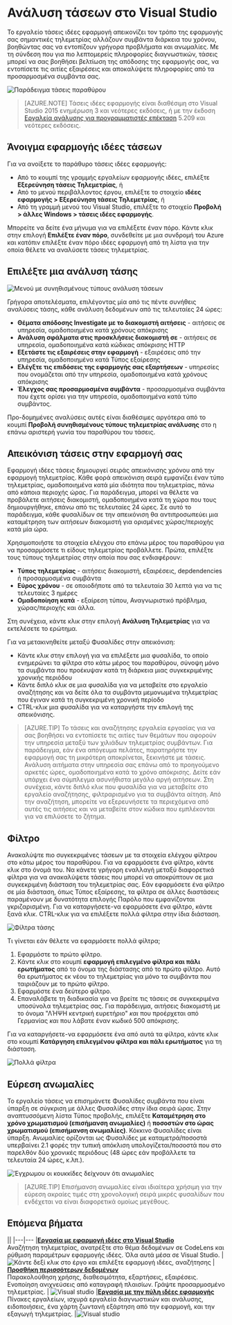<properties 
    pageTitle="Ανάλυση τάσεων στο Visual Studio | Microsoft Azure" 
    description="Ανάλυση, απεικόνιση και Εξερεύνηση τάσεις σε σας τηλεμετρίας ιδέες εφαρμογή στο Visual Studio." 
    services="application-insights" 
    documentationCenter=".net"
    authors="numberbycolors" 
    manager="douge"/>

<tags 
    ms.service="application-insights" 
    ms.workload="tbd" 
    ms.tgt_pltfrm="ibiza" 
    ms.devlang="na" 
    ms.topic="get-started-article" 
    ms.date="10/25/2016" 
    ms.author="daviste"/>
    
# <a name="analyzing-trends-in-visual-studio"></a>Ανάλυση τάσεων στο Visual Studio

Το εργαλείο τάσεις ιδέες εφαρμογή απεικονίζει τον τρόπο της εφαρμογής σας σημαντικές τηλεμετρίας αλλάζουν συμβάντα διάρκεια του χρόνου, βοηθώντας σας να εντοπίζουν γρήγορα προβλήματα και ανωμαλίες. Με τη σύνδεση που για πιο λεπτομερείς πληροφορίες διαγνωστικών, τάσεις μπορεί να σας βοηθήσει βελτίωση της απόδοσης της εφαρμογής σας, να εντοπίσετε τις αιτίες εξαιρέσεις και αποκαλύψετε πληροφορίες από τα προσαρμοσμένα συμβάντα σας.

![Παράδειγμα τάσεις παραθύρου](./media/app-insights-visual-studio-trends/app-insights-trends-hero-750.png)

> [AZURE.NOTE] Τάσεις ιδέες εφαρμογής είναι διαθέσιμη στο Visual Studio 2015 ενημέρωση 3 και νεότερες εκδόσεις, ή με την έκδοση [Εργαλεία ανάλυσης για προγραμματιστές επέκταση](https://visualstudiogallery.msdn.microsoft.com/82367b81-3f97-4de1-bbf1-eaf52ddc635a) 5.209 και νεότερες εκδόσεις.

## <a name="open-application-insights-trends"></a>Άνοιγμα εφαρμογής ιδέες τάσεων

Για να ανοίξετε το παράθυρο τάσεις ιδέες εφαρμογής:

* Από το κουμπί της γραμμής εργαλείων εφαρμογής ιδέες, επιλέξτε **Εξερεύνηση τάσεις Τηλεμετρίας**, ή
* Από το μενού περιβάλλοντος έργου, επιλέξτε το στοιχείο **ιδέες εφαρμογής > Εξερεύνηση τάσεις Τηλεμετρίας**, ή
* Από τη γραμμή μενού του Visual Studio, επιλέξτε το στοιχείο **Προβολή > άλλες Windows > τάσεις ιδέες εφαρμογής**.

Μπορείτε να δείτε ένα μήνυμα για να επιλέξετε έναν πόρο. Κάντε κλικ στην επιλογή **Επιλέξτε έναν πόρο**, συνδεθείτε με μια συνδρομή του Azure και κατόπιν επιλέξτε έναν πόρο ιδέες εφαρμογή από τη λίστα για την οποία θέλετε να αναλύσετε τάσεις τηλεμετρίας.

## <a name="choose-a-trend-analysis"></a>Επιλέξτε μια ανάλυση τάσης

![Μενού με συνηθισμένους τύπους ανάλυση τάσεων](./media/app-insights-visual-studio-trends/app-insights-trends-1-750.png)

Γρήγορα αποτελέσματα, επιλέγοντας μία από τις πέντε συνήθεις αναλύσεις τάσης, κάθε ανάλυση δεδομένων από τις τελευταίες 24 ώρες:

* **Θέματα απόδοσης Investigate με το διακομιστή αιτήσεις** - αιτήσεις σε υπηρεσία, ομαδοποιημένα κατά χρόνους απόκρισης
* **Ανάλυση σφάλματα στις προσκλήσεις διακομιστή σε** - αιτήσεις σε υπηρεσία, ομαδοποιημένα κατά κώδικας απόκρισης HTTP
* **Εξετάστε τις εξαιρέσεις στην εφαρμογή** - εξαιρέσεις από την υπηρεσία, ομαδοποιημένα κατά Τύπος εξαίρεσης
* **Ελέγξτε τις επιδόσεις της εφαρμογής σας εξαρτήσεων** - υπηρεσίες που ονομάζεται από την υπηρεσία, ομαδοποιημένα κατά χρόνους απόκρισης
* **Έλεγχος σας προσαρμοσμένα συμβάντα** - προσαρμοσμένα συμβάντα που έχετε ορίσει για την υπηρεσία, ομαδοποιημένα κατά τύπο συμβάντος.

Προ-δομημένες αναλύσεις αυτές είναι διαθέσιμες αργότερα από το κουμπί **Προβολή συνηθισμένους τύπους τηλεμετρίας ανάλυσης** στο η επάνω αριστερή γωνία του παραθύρου του τάσεις.

## <a name="visualize-trends-in-your-application"></a>Απεικόνιση τάσεις στην εφαρμογή σας

Εφαρμογή ιδέες τάσεις δημιουργεί σειράς απεικόνισης χρόνου από την εφαρμογή τηλεμετρίας. Κάθε φορά απεικόνιση σειρά εμφανίζει έναν τύπο τηλεμετρίας, ομαδοποιημένα κατά μία ιδιότητα που τηλεμετρίας, πάνω από κάποια περιοχής ώρας. Για παράδειγμα, μπορεί να θέλετε να προβάλετε αιτήσεις διακομιστή, ομαδοποιημένα κατά τη χώρα που τους δημιουργήθηκε, επάνω από τις τελευταίες 24 ώρες. Σε αυτό το παράδειγμα, κάθε φυσαλίδων σε την απεικόνιση θα αντιπροσωπεύει μια καταμέτρηση των αιτήσεων διακομιστή για ορισμένες χώρας/περιοχής κατά μία ώρα.

Χρησιμοποιήστε τα στοιχεία ελέγχου στο επάνω μέρος του παραθύρου για να προσαρμόσετε τι είδους τηλεμετρίας προβάλλετε. Πρώτα, επιλέξτε τους τύπους τηλεμετρίας στην οποία που σας ενδιαφέρουν:

* **Τύπος τηλεμετρίας** - αιτήσεις διακομιστή, εξαιρέσεις, depdendencies ή προσαρμοσμένα συμβάντα
* **Εύρος χρόνου** - σε οποιοδήποτε από τα τελευταία 30 λεπτά για να τις τελευταίες 3 ημέρες
* **Ομαδοποίηση κατά** - εξαίρεση τύπου, Αναγνωριστικό πρόβλημα, χώρας/περιοχής και άλλα.

Στη συνέχεια, κάντε κλικ στην επιλογή **Ανάλυση Τηλεμετρίας** για να εκτελέσετε το ερώτημα.

Για να μετακινηθείτε μεταξύ Φυσαλίδες στην απεικόνιση:

* Κάντε κλικ στην επιλογή για να επιλέξετε μια φυσαλίδα, το οποίο ενημερώνει τα φίλτρα στο κάτω μέρος του παραθύρου, σύνοψη μόνο τα συμβάντα που προέκυψαν κατά τη διάρκεια μιας συγκεκριμένης χρονικής περιόδου
* Κάντε διπλό κλικ σε μια φυσαλίδα για να μεταβείτε στο εργαλείο αναζήτησης και να δείτε όλα τα συμβάντα μεμονωμένα τηλεμετρίας που έγιναν κατά τη συγκεκριμένη χρονική περίοδο
* CTRL-κλικ μια φυσαλίδα για να καταργήστε την επιλογή της απεικόνισης.

> [AZURE.TIP] Το τάσεις και αναζήτησης εργαλεία εργασίας για να σας βοηθήσει να εντοπίσετε τις αιτίες των θεμάτων που αφορούν την υπηρεσία μεταξύ των χιλιάδων τηλεμετρίας συμβάντων. Για παράδειγμα, εάν ένα απόγευμα πελάτες, παρατηρήστε την εφαρμογή σας τη μικρότερη αποκρίνεται, ξεκινήστε με τάσεις. Ανάλυση αιτήματα στην υπηρεσία σας επάνω από το προηγούμενο αρκετές ώρες, ομαδοποιημένα κατά το χρόνο απόκρισης. Δείτε εάν υπάρχει ένα σύμπλεγμα ασυνήθιστα μεγάλο αργή αιτήσεων. Στη συνέχεια, κάντε διπλό κλικ που φυσαλίδα για να μεταβείτε στο εργαλείο αναζήτησης, φιλτραρισμένο για τα συμβάντα αίτηση. Από την αναζήτηση, μπορείτε να εξερευνήσετε τα περιεχόμενα από αυτές τις αιτήσεις και να μεταβείτε στον κώδικα που εμπλέκονται για να επιλύσετε το ζήτημα.

## <a name="filter"></a>Φίλτρο

Ανακαλύψτε πιο συγκεκριμένες τάσεων με τα στοιχεία ελέγχου φίλτρου στο κάτω μέρος του παραθύρου. Για να εφαρμόσετε ένα φίλτρο, κάντε κλικ στο όνομά του. Να κάνετε γρήγορη εναλλαγή μεταξύ διαφορετικά φίλτρα για να ανακαλύψετε τάσεις που μπορεί να αποκρύπτουν σε μια συγκεκριμένη διάσταση του τηλεμετρίας σας. Εάν εφαρμόσετε ένα φίλτρο σε μία διάσταση, όπως Τύπος εξαίρεσης, τα φίλτρα σε άλλες διαστάσεις παραμένουν με δυνατότητα επιλογής Παρόλο που εμφανίζονται γκριζαρισμένη. Για να καταργήσετε-να εφαρμόσετε ένα φίλτρο, κάντε ξανά κλικ. CTRL-κλικ για να επιλέξετε πολλά φίλτρα στην ίδια διάσταση.

![Φίλτρα τάσης](./media/app-insights-visual-studio-trends/TrendsFiltering-750.png)

Τι γίνεται εάν θέλετε να εφαρμόσετε πολλά φίλτρα; 

1. Εφαρμόστε το πρώτο φίλτρο. 
2. Κάντε κλικ στο κουμπί **εφαρμογή επιλεγμένο φίλτρα και πάλι ερωτήματος** από το όνομα της διάστασης από το πρώτο φίλτρο. Αυτό θα ερωτήματος εκ νέου το τηλεμετρίας για μόνο τα συμβάντα που ταιριάζουν με το πρώτο φίλτρο. 
3. Εφαρμόστε ένα δεύτερο φίλτρο. 
4. Επαναλάβετε τη διαδικασία για να βρείτε τις τάσεις σε συγκεκριμένα υποσύνολα τηλεμετρίας σας. Για παράδειγμα, αιτήσεις διακομιστή με το όνομα "ΛΉΨΗ κεντρική ευρετήριο" _και_ που προέρχεται από Γερμανίας _και_ που λάβατε έναν κωδικό 500 απόκρισης. 

Για να καταργήσετε-να εφαρμόσετε ένα από αυτά τα φίλτρα, κάντε κλικ στο κουμπί **Κατάργηση επιλεγμένου φίλτρα και πάλι ερωτήματος** για τη διάσταση.

![Πολλά φίλτρα](./media/app-insights-visual-studio-trends/TrendsFiltering2-750.png)

## <a name="find-anomalies"></a>Εύρεση ανωμαλίες

Το εργαλείο τάσεις να επισημάνετε Φυσαλίδες συμβάντα που είναι ύπαρξη σε σύγκριση με άλλες Φυσαλίδες στην ίδια σειρά ώρας. Στην αναπτυσσόμενη λίστα Τύπος προβολής, επιλέξτε **Καταμέτρηση στο χρόνο χρωματισμού (επισήμανση ανωμαλίες)** ή **ποσοστών στο ώρας χρωματισμού (επισήμανση ανωμαλίες)**. Κόκκινο Φυσαλίδες είναι ύπαρξη. Ανωμαλίες ορίζονται ως Φυσαλίδες με καταμετρά/ποσοστά υπερβαίνει 2.1 φορές την τυπική απόκλιση υπολογίζεται/ποσοστά που στο παρελθόν δύο χρονικές περιόδους (48 ώρες εάν προβάλλετε τα τελευταία 24 ώρες, κ.λπ.).

![Έγχρωμου οι κουκκίδες δείχνουν ότι ανωμαλίες](./media/app-insights-visual-studio-trends/TrendsAnomalies-750.png)

> [AZURE.TIP] Επισήμανση ανωμαλίες είναι ιδιαίτερα χρήσιμη για την εύρεση ακραίες τιμές στη χρονολογική σειρά μικρές φυσαλίδων που ενδέχεται να είναι διαφορετικά ομοίως μεγέθους.  

## <a name="next"></a>Επόμενα βήματα

||
|---|---
|**[Εργασία με εφαρμογή ιδέες στο Visual Studio](app-insights-visual-studio.md)**<br/>Αναζήτηση τηλεμετρίας, ανατρέξτε στο θέμα δεδομένων σε CodeLens και ρύθμιση παραμέτρων εφαρμογής ιδέες. Όλα αυτά μέσα σε Visual Studio. |![Κάντε δεξί κλικ στο έργο και επιλέξτε εφαρμογή ιδέες, αναζήτησης](./media/app-insights-visual-studio-trends/34.png)
|**[Προσθήκη περισσότερων δεδομένων](app-insights-asp-net-more.md)**<br/>Παρακολούθηση χρήσης, διαθεσιμότητα, εξαρτήσεις, εξαιρέσεις. Ενοποίηση ανιχνεύσεις από καταγραφή πλαισίων. Γράψτε προσαρμοσμένο τηλεμετρίας. | ![Visual studio](./media/app-insights-visual-studio-trends/64.png)
|**[Εργασία με την πύλη ιδέες εφαρμογής](app-insights-dashboards.md)**<br/>Πίνακες εργαλείων, ισχυρά εργαλεία διαγνωστικών και ανάλυσης, ειδοποιήσεις, ένα χάρτη ζωντανή εξάρτηση από την εφαρμογή, και την εξαγωγή τηλεμετρίας. |![Visual studio](./media/app-insights-visual-studio-trends/62.png)

